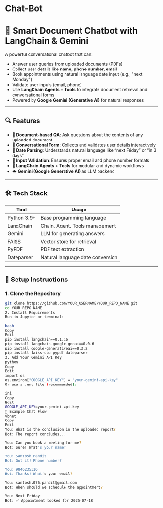# Chat-Bot
# 🤖 Smart Document Chatbot with LangChain & Gemini

A powerful conversational chatbot that can:
- Answer user queries from uploaded documents (PDFs)
- Collect user details like **name, phone number, email**
- Book appointments using natural language date input (e.g., "next Monday")
- Validate user inputs (email, phone)
- Use **LangChain Agents + Tools** to integrate document retrieval and conversational forms
- Powered by **Google Gemini (Generative AI)** for natural responses

---
## 🔍 Features

- 📄 **Document-based QA**: Ask questions about the contents of any uploaded document
- 💬 **Conversational Form**: Collects and validates user details interactively
- 📅 **Date Parsing**: Understands natural language like “next Friday” or “in 3 days”
- 🔐 **Input Validation**: Ensures proper email and phone number formats
- 🔗 **LangChain Agents + Tools** for modular and dynamic workflows
- ☁️ **Gemini (Google Generative AI)** as LLM backend
---

## 🛠️ Tech Stack

| Tool           | Usage                              |
|----------------|-------------------------------------|
| Python 3.9+    | Base programming language           |
| LangChain      | Chain, Agent, Tools management      |
| Gemini         | LLM for generating answers          |
| FAISS          | Vector store for retrieval          |
| PyPDF          | PDF text extraction                 |
| Dateparser     | Natural language date conversion    |

---
## 🚀 Setup Instructions

### 1. Clone the Repository

```bash
git clone https://github.com/YOUR_USERNAME/YOUR_REPO_NAME.git
cd YOUR_REPO_NAME
2. Install Requirements
Run in Jupyter or terminal:

bash
Copy
Edit
pip install langchain==0.1.16
pip install langchain-google-genai==0.0.6
pip install google-generativeai==0.3.2
pip install faiss-cpu pypdf dateparser
3. Add Your Gemini API Key
python
Copy
Edit
import os
os.environ["GOOGLE_API_KEY"] = "your-gemini-api-key"
Or use a .env file (recommended):

ini
Copy
Edit
GOOGLE_API_KEY=your-gemini-api-key
🧪 Example Chat Flow
vbnet
Copy
Edit
You: What is the conclusion in the uploaded report?
Bot: The report concludes...

You: Can you book a meeting for me?
Bot: Sure! What's your name?

You: Santosh Pandit
Bot: Got it! Phone number?

You: 9846235316
Bot: Thanks! What's your email?

You: santosh.076.pandit@gmail.com
Bot: When should we schedule the appointment?

You: Next Friday
Bot: ✅ Appointment booked for 2025-07-18
